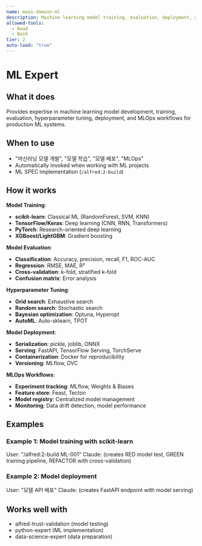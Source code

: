 ```yaml
---
name: moai-domain-ml
description: Machine learning model training, evaluation, deployment, and MLOps workflows
allowed-tools:
  - Read
  - Bash
tier: 2
auto-load: "true"
---
```


# ML Expert

## What it does

Provides expertise in machine learning model development, training, evaluation, hyperparameter tuning, deployment, and MLOps workflows for production ML systems.

## When to use

- "머신러닝 모델 개발", "모델 학습", "모델 배포", "MLOps"
- Automatically invoked when working with ML projects
- ML SPEC implementation (`/alfred:2-build`)

## How it works

**Model Training**:
- **scikit-learn**: Classical ML (RandomForest, SVM, KNN)
- **TensorFlow/Keras**: Deep learning (CNN, RNN, Transformers)
- **PyTorch**: Research-oriented deep learning
- **XGBoost/LightGBM**: Gradient boosting

**Model Evaluation**:
- **Classification**: Accuracy, precision, recall, F1, ROC-AUC
- **Regression**: RMSE, MAE, R²
- **Cross-validation**: k-fold, stratified k-fold
- **Confusion matrix**: Error analysis

**Hyperparameter Tuning**:
- **Grid search**: Exhaustive search
- **Random search**: Stochastic search
- **Bayesian optimization**: Optuna, Hyperopt
- **AutoML**: Auto-sklearn, TPOT

**Model Deployment**:
- **Serialization**: pickle, joblib, ONNX
- **Serving**: FastAPI, TensorFlow Serving, TorchServe
- **Containerization**: Docker for reproducibility
- **Versioning**: MLflow, DVC

**MLOps Workflows**:
- **Experiment tracking**: MLflow, Weights & Biases
- **Feature store**: Feast, Tecton
- **Model registry**: Centralized model management
- **Monitoring**: Data drift detection, model performance

## Examples

### Example 1: Model training with scikit-learn
User: "/alfred:2-build ML-001"
Claude: (creates RED model test, GREEN training pipeline, REFACTOR with cross-validation)

### Example 2: Model deployment
User: "모델 API 배포"
Claude: (creates FastAPI endpoint with model serving)

## Works well with

- alfred-trust-validation (model testing)
- python-expert (ML implementation)
- data-science-expert (data preparation)
